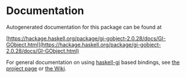 # Documentation
Autogenerated documentation for this package can be found at

[https://hackage.haskell.org/package/gi-gobject-2.0.28/docs/GI-GObject.html](https://hackage.haskell.org/package/gi-gobject-2.0.28/docs/GI-GObject.html)

For general documentation on using [haskell-gi](https://github.com/haskell-gi/haskell-gi) based bindings, see [the project page](https://github.com/haskell-gi/haskell-gi) or [the Wiki](https://github.com/haskell-gi/haskell-gi/wiki).
